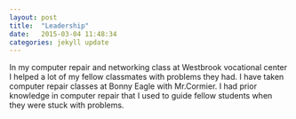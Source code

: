 ```yaml
---
layout: post
title:  "Leadership"
date:   2015-03-04 11:48:34
categories: jekyll update
---
```


In my computer repair and networking class at Westbrook vocational center I helped a lot of my fellow classmates with problems they had. I have taken computer repair classes at Bonny Eagle with Mr.Cormier. I had prior knowledge in computer repair that I used to guide fellow students when they were stuck with problems.
